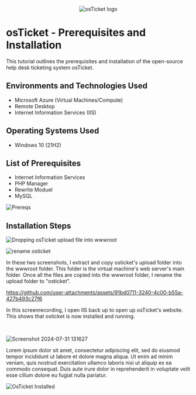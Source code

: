 <p align="center">
<img src="https://i.imgur.com/Clzj7Xs.png" alt="osTicket logo"/>
</p>

<h1>osTicket - Prerequisites and Installation</h1>
This tutorial outlines the prerequisites and installation of the open-source help desk ticketing system osTicket.<br />




<h2>Environments and Technologies Used</h2>

- Microsoft Azure (Virtual Machines/Compute)
- Remote Desktop
- Internet Information Services (IIS)

<h2>Operating Systems Used </h2>

- Windows 10</b> (21H2)

<h2>List of Prerequisites</h2>

- Internet Information Services
- PHP Manager 
- Rewrite Moduel 
- MySQL

![Prereqs](https://github.com/user-attachments/assets/c433c8b4-b294-42d8-b575-3f6d21915f40)

<h2>Installation Steps</h2>

![Dropping osTicket upload file into wwwroot](https://github.com/user-attachments/assets/c9ef52a2-c9a2-4fb2-9802-ac911b96050f)


![rename osticket](https://github.com/user-attachments/assets/f4f02ea2-9555-4507-94fa-ba22ad812699)

In these two screenshots, I extract and copy osticket's upload folder into the wwwroot folder. This folder is the virtual machine's web server's main folder. Once all the files are copied into the wwwroot folder, I rename the upload folder to "osticket". 
<br />



https://github.com/user-attachments/assets/91bd0711-3240-4c00-b55a-427b493c27f6


<p>
</p>
<p>
In this screenrecording, I open IIS back up to open up osTicket's website. This shows that osticket is now installed and running. </p>
<br />



![Screenshot 2024-07-31 131627](https://github.com/user-attachments/assets/51d2e8f3-2363-4ca8-b48a-f8b01c9041df)





</p>
<p>
Lorem ipsum dolor sit amet, consectetur adipiscing elit, sed do eiusmod tempor incididunt ut labore et dolore magna aliqua. Ut enim ad minim veniam, quis nostrud exercitation ullamco laboris nisi ut aliquip ex ea commodo consequat. Duis aute irure dolor in reprehenderit in voluptate velit esse cillum dolore eu fugiat nulla pariatur.


![OsTicket Installed](https://github.com/user-attachments/assets/82d3ce3a-e5cd-49ae-b4c4-d81ace365d0b)



